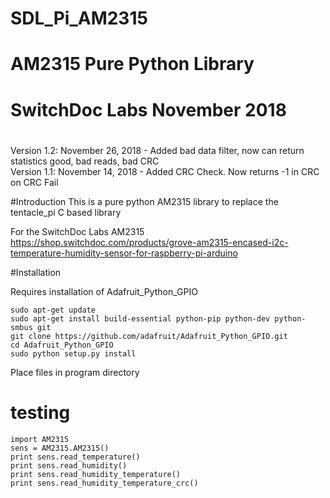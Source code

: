 #
# SDL_Pi_AM2315
#
# AM2315 Pure Python Library
# SwitchDoc Labs November 2018
#
#
Version 1.2:  November 26, 2018 - Added bad data filter, now can return statistics good, bad reads, bad CRC<BR>
Version 1.1:  November 14, 2018 - Added CRC Check.  Now returns -1 in CRC on CRC Fail <BR>
 

#Introduction
This is a pure python AM2315 library to replace the tentacle_pi C based library

For the SwitchDoc Labs AM2315<BR>
https://shop.switchdoc.com/products/grove-am2315-encased-i2c-temperature-humidity-sensor-for-raspberry-pi-arduino

#Installation

Requires installation of Adafruit_Python_GPIO

```
sudo apt-get update
sudo apt-get install build-essential python-pip python-dev python-smbus git
git clone https://github.com/adafruit/Adafruit_Python_GPIO.git
cd Adafruit_Python_GPIO
sudo python setup.py install
```


Place files in program directory

# testing

```
import AM2315 
sens = AM2315.AM2315()
print sens.read_temperature()
print sens.read_humidity()
print sens.read_humidity_temperature()
print sens.read_humidity_temperature_crc()
```
